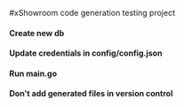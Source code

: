 #xShowroom code generation testing project

#### Create new db
#### Update credentials in config/config.json
#### Run main.go
#### Don't add generated files in version control